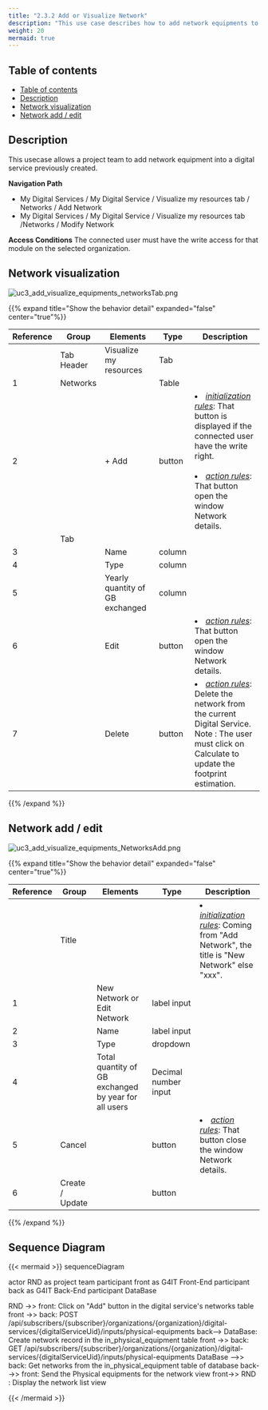 ```yaml
---
title: "2.3.2 Add or Visualize Network"
description: "This use case describes how to add network equipments to a digital service"
weight: 20
mermaid: true
---
```


## Table of contents

-   [Table of contents](#table-of-contents)
-   [Description](#description)
-   [Network visualization](#network-visualization)
-   [Network add / edit](#network-add--edit)

## Description

This usecase allows a project team to add network equipment into a digital service previously created.

**Navigation Path**

-   My Digital Services / My Digital Service / Visualize my resources tab / Networks / Add Network
-   My Digital Services / My Digital Service / Visualize my resources tab /Networks / Modify Network

**Access Conditions**
The connected user must have the write access for that module on the selected organization.

## Network visualization

![uc3_add_visualize_equipments_networksTab.png](../../images/uc3_add_visualize_equipments_networksTab.png)

{{% expand title="Show the behavior detail" expanded="false" center="true"%}}

| Reference | Group      | Elements                        | Type   | Description                                                                                                                                                                                |
|-----------| ---------- |---------------------------------|--------| ------------------------------------------------------------------------------------------------------------------------------------------------------------------------------------------ |
|           | Tab Header |  Visualize my resources         | Tab    |                                                                                                                                                                                            |
| 1         | Networks           |                         | Table  |                                                                                                                                                                                            |
| 2         |            | + Add                | button | <li><u>_initialization rules_</u>: That button is displayed if the connected user have the write right.<br><br><li><u>_action rules_</u>: That button open the window Network details.<br> |
|           | Tab        |                                 |        |      <br/>                                                                                                                                                                                      |
| 3         |            | Name                            | column |                                                                                                                                                                                           |
| 4         |            | Type                            | column |                                                                                                                                                                                            |
| 5         |            | Yearly quantity of GB exchanged | column |                                                                                                                                                                                            |
| 6         |            | Edit                            | button | <li><u>_action rules_</u>: That button open the window Network details.<br>                                                                                                                |
| 7         |            | Delete                          | button | <li><u>_action rules_</u>: Delete the network from the current Digital Service.<br> Note : The user must click on Calculate to update the footprint estimation.                            |

{{% /expand %}}

## Network add / edit

![uc3_add_visualize_equipments_NetworksAdd.png](../../images/uc3_add_visualize_equipments_NetworksAdd.png)

{{% expand title="Show the behavior detail" expanded="false" center="true"%}}

| Reference | Group           | Elements                                             | Type                 | Description                                                                                          |
|-----------| --------------- |------------------------------------------------------| -------------------- | ---------------------------------------------------------------------------------------------------- |
|           | Title           |                                                      |                      | <li><u>_initialization rules_</u>: Coming from "Add Network", the title is "New Network" else "xxx". |
| 1         |                 | New Network or Edit Network                          | label input          |                                                                                                    |
| 2         |                 | Name                                                 | label input          |                                                                                                    |
| 3         |                 | Type                                                 | dropdown             |                                                                                                      |
| 4         |                 | Total quantity of GB exchanged by year for all users | Decimal number input |                                                                                                      |
| 5         | Cancel          |                                                      | button               | <li><u>_action rules_</u>: That button close the window Network details.<br>                         |
| 6         | Create / Update |                                                      | button               |                                                                                                      |

{{% /expand %}}

## Sequence Diagram

{{< mermaid >}}
sequenceDiagram

actor RND as project team
participant front as G4IT Front-End
participant back as G4IT Back-End
participant DataBase

RND ->> front: Click on "Add" button in the digital service's networks table
front ->> back: POST /api/subscribers/{subscriber}/organizations/{organization}/digital-services/{digitalServiceUid}/inputs/physical-equipments
back--> DataBase: Create network record in the in_physical_equipment table
front ->> back: GET /api/subscribers/{subscriber}/organizations/{organization}/digital-services/{digitalServiceUid}/inputs/physical-equipments
DataBase -->> back: Get networks from the in_physical_equipment table of database
back-->> front: Send the Physical equipments for the network view
front->> RND : Display the network list view

{{< /mermaid >}}
